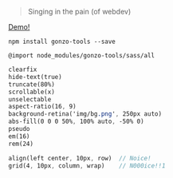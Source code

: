 > Singing in the pain (of webdev)

[Demo!](http://codepen.io/salsita/full/bgxWBX/)

`npm install gonzo-tools --save`

`@import node_modules/gonzo-tools/sass/all`

```Sass
clearfix
hide-text(true)
truncate(80%)
scrollable(x)
unselectable
aspect-ratio(16, 9)
background-retina('img/bg.png', 250px auto)
abs-fill(0 0 0 50%, 100% auto, -50% 0)
pseudo
em(16)
rem(24)

align(left center, 10px, row)  // Noice!
grid(4, 10px, column, wrap)    // N000ice!!1
```
